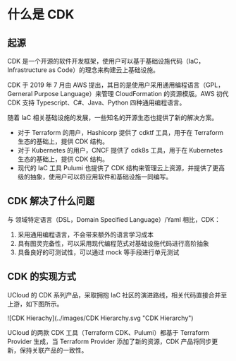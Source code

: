 # 什么是 CDK

## 起源

CDK 是一个开源的软件开发框架，使用户可以基于基础设施代码（IaC，Infrastructure as Code）的理念来构建云上基础设施。

CDK 于 2019 年 7 月由 AWS 提出，其目的是使用户采用通用编程语言（GPL，Gerneral Purpose Language）来管理 CloudFormation 的资源模版。AWS 初代 CDK 支持 Typescript、C#、Java、Python 四种通用编程语言。

随着 IaC 相关基础设施的发展，一些知名的开源生态也提供了新的解决方案。

- 对于 Terraform 的用户，Hashicorp 提供了 cdktf 工具，用于在 Terraform 生态的基础上，提供 CDK 结构。
- 对于 Kubernetes 的用户，CNCF 提供了 cdk8s 工具，用于在 Kubernetes 生态的基础上，提供 CDK 结构。
- 现代的 IaC 工具 Pulumi 也提供了 CDK 结构来管理云上资源，并提供了更高级的抽象，使用户可以将应用软件和基础设施一同编写。

## CDK 解决了什么问题

与 领域特定语言（DSL，Domain Specified Language）/Yaml 相比，CDK：

1. 采用通用编程语言，不会带来额外的语言学习成本
2. 具有图灵完备性，可以采用现代编程范式对基础设施代码进行高阶抽象
3. 具备良好的可测试性，可以通过 mock 等手段进行单元测试

## CDK 的实现方式

UCloud 的 CDK 系列产品，采取拥抱 IaC 社区的演进路线，相关代码直接合并至上游，如下图所示。

![CDK Hierachy](../images/CDK Hierarchy.svg "CDK Hierarchy")

UCloud 的两款 CDK 工具（Terraform CDK、Pulumi）都基于 Terraform Provider 生成，当 Terraform Provider 添加了新的资源，CDK 产品将同步更新，保持关联产品的一致性。

